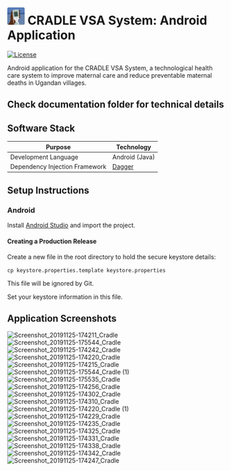 # <img src="readme-img/logo.png" width=40> CRADLE VSA System: Android Application

[![License](https://img.shields.io/github/license/Cradle-VSA/cradle-mobile)](https://github.com/Cradle-VSA/cradle-mobile/blob/master/LICENCE)

Android application for the CRADLE VSA System, a technological health care system to improve maternal care and reduce preventable maternal deaths in Ugandan villages.

## Check documentation folder for technical details

## Software Stack

| Purpose | Technology |
| --- | --- |
| Development Language | Android (Java) |
| Dependency Injection Framework | [Dagger](https://dagger.dev/) |

## Setup Instructions

### Android

Install [Android Studio](https://developer.android.com/studio/) and import the project.

#### Creating a Production Release

Create a new file in the root directory to hold the secure keystore details:
```shell
cp keystore.properties.template keystore.properties
```

This file will be ignored by Git.

Set your keystore information in this file.

## Application Screenshots

![Screenshot_20191125-174211_Cradle](https://user-images.githubusercontent.com/25393450/69906502-62561280-1379-11ea-8643-06d3b25b14a8.jpg)
![Screenshot_20191125-175544_Cradle](https://user-images.githubusercontent.com/25393450/69906506-65e99980-1379-11ea-88ff-2691a9df0374.jpg)
![Screenshot_20191125-174242_Cradle](https://user-images.githubusercontent.com/25393450/69906515-8d406680-1379-11ea-9046-bc66861bdbd4.jpg)
![Screenshot_20191125-174220_Cradle](https://user-images.githubusercontent.com/25393450/69906516-8d406680-1379-11ea-8b29-61177269f864.jpg)
![Screenshot_20191125-174215_Cradle](https://user-images.githubusercontent.com/25393450/69906517-8d406680-1379-11ea-8381-d0a8fa75a142.jpg)
![Screenshot_20191125-175544_Cradle (1)](https://user-images.githubusercontent.com/25393450/69906518-8d406680-1379-11ea-9325-66c4574cf5af.jpg)
![Screenshot_20191125-175535_Cradle](https://user-images.githubusercontent.com/25393450/69906520-8dd8fd00-1379-11ea-9c1b-fee2df587e44.jpg)
![Screenshot_20191125-174256_Cradle](https://user-images.githubusercontent.com/25393450/69906522-929db100-1379-11ea-8e9c-d1e561b9a585.jpg)
![Screenshot_20191125-174302_Cradle](https://user-images.githubusercontent.com/25393450/69906523-929db100-1379-11ea-88a6-b32dba278016.jpg)
![Screenshot_20191125-174310_Cradle](https://user-images.githubusercontent.com/25393450/69906524-929db100-1379-11ea-89bc-faf141a6ecd3.jpg)
![Screenshot_20191125-174220_Cradle (1)](https://user-images.githubusercontent.com/25393450/69906525-929db100-1379-11ea-882a-12ed866dfe78.jpg)
![Screenshot_20191125-174229_Cradle](https://user-images.githubusercontent.com/25393450/69906526-929db100-1379-11ea-8426-03384442a68a.jpg)
![Screenshot_20191125-174235_Cradle](https://user-images.githubusercontent.com/25393450/69906527-93364780-1379-11ea-9a37-9fae2024dab9.jpg)
![Screenshot_20191125-174325_Cradle](https://user-images.githubusercontent.com/25393450/69906529-96c9ce80-1379-11ea-82f1-04de0ba381db.jpg)
![Screenshot_20191125-174331_Cradle](https://user-images.githubusercontent.com/25393450/69906530-97626500-1379-11ea-8f09-05f12190ef35.jpg)
![Screenshot_20191125-174338_Cradle](https://user-images.githubusercontent.com/25393450/69906531-97626500-1379-11ea-9a35-e76720e4f848.jpg)
![Screenshot_20191125-174342_Cradle](https://user-images.githubusercontent.com/25393450/69906532-97626500-1379-11ea-9124-60b5f8ae3ae0.jpg)
![Screenshot_20191125-174247_Cradle](https://user-images.githubusercontent.com/25393450/69906533-97626500-1379-11ea-9bd7-90c94b127e6e.jpg)
